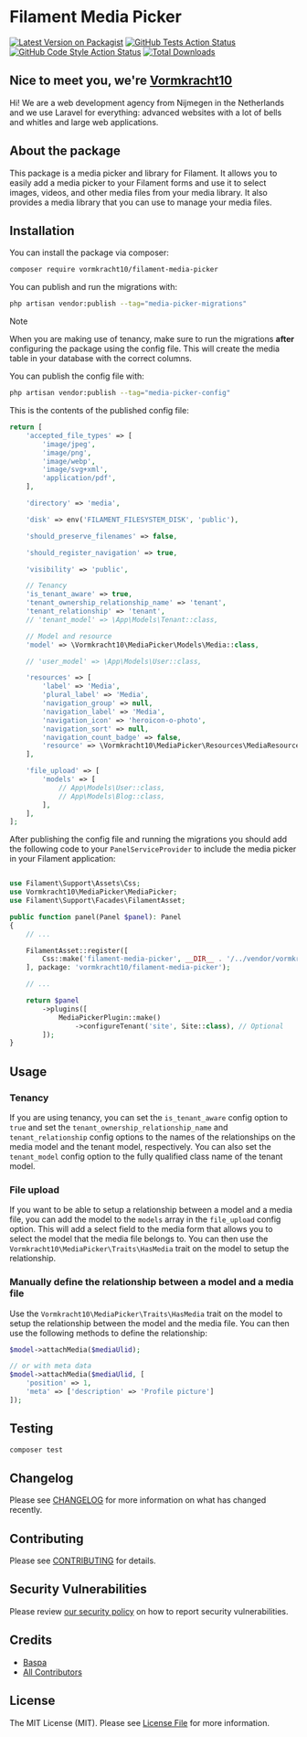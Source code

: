 # Filament Media Picker

[![Latest Version on Packagist](https://img.shields.io/packagist/v/vormkracht10/filament-media-picker.svg?style=flat-square)](https://packagist.org/packages/vormkracht10/filament-media-picker)
[![GitHub Tests Action Status](https://img.shields.io/github/actions/workflow/status/vormkracht10/filament-media-picker/run-tests.yml?branch=main&label=tests&style=flat-square)](https://github.com/vormkracht10/filament-media-picker/actions?query=workflow%3Arun-tests+branch%3Amain)
[![GitHub Code Style Action Status](https://img.shields.io/github/actions/workflow/status/vormkracht10/filament-media-picker/fix-php-code-styling.yml?branch=main&label=code%20style&style=flat-square)](https://github.com/vormkracht10/filament-media-picker/actions?query=workflow%3A"Fix+PHP+code+styling"+branch%3Amain)
[![Total Downloads](https://img.shields.io/packagist/dt/vormkracht10/filament-media-picker.svg?style=flat-square)](https://packagist.org/packages/vormkracht10/filament-media-picker)

## Nice to meet you, we're [Vormkracht10](https://vormkracht10.nl)

Hi! We are a web development agency from Nijmegen in the Netherlands and we use Laravel for everything: advanced websites with a lot of bells and whitles and large web applications.

## About the package

This package is a media picker and library for Filament. It allows you to easily add a media picker to your Filament forms and use it to select images, videos, and other media files from your media library. It also provides a media library that you can use to manage your media files.

## Installation

You can install the package via composer:

```bash
composer require vormkracht10/filament-media-picker
```

You can publish and run the migrations with:

```bash
php artisan vendor:publish --tag="media-picker-migrations"
```

> [!NOTE]
> When you are making use of tenancy, make sure to run the migrations **after** configuring the package using the config file. This will create the media table in your database with the correct columns.

You can publish the config file with:

```bash
php artisan vendor:publish --tag="media-picker-config"
```

This is the contents of the published config file:

```php
return [
    'accepted_file_types' => [
        'image/jpeg',
        'image/png',
        'image/webp',
        'image/svg+xml',
        'application/pdf',
    ],

    'directory' => 'media',

    'disk' => env('FILAMENT_FILESYSTEM_DISK', 'public'),

    'should_preserve_filenames' => false,

    'should_register_navigation' => true,

    'visibility' => 'public',

    // Tenancy
    'is_tenant_aware' => true,
    'tenant_ownership_relationship_name' => 'tenant',
    'tenant_relationship' => 'tenant',
    // 'tenant_model' => \App\Models\Tenant::class,

    // Model and resource
    'model' => \Vormkracht10\MediaPicker\Models\Media::class,

    // 'user_model' => \App\Models\User::class,

    'resources' => [
        'label' => 'Media',
        'plural_label' => 'Media',
        'navigation_group' => null,
        'navigation_label' => 'Media',
        'navigation_icon' => 'heroicon-o-photo',
        'navigation_sort' => null,
        'navigation_count_badge' => false,
        'resource' => \Vormkracht10\MediaPicker\Resources\MediaResource::class,
    ],

    'file_upload' => [
        'models' => [
            // App\Models\User::class,
            // App\Models\Blog::class,
        ],
    ],
];
```

After publishing the config file and running the migrations you should add the following code to your `PanelServiceProvider` to include the media picker in your Filament application:

```php

use Filament\Support\Assets\Css;
use Vormkracht10\MediaPicker\MediaPicker;
use Filament\Support\Facades\FilamentAsset;

public function panel(Panel $panel): Panel
{
    // ...

    FilamentAsset::register([
        Css::make('filament-media-picker', __DIR__ . '/../vendor/vormkracht10/filament-media-picker/resources/css/filament-media-picker.css'),
    ], package: 'vormkracht10/filament-media-picker');

    // ...

    return $panel
        ->plugins([
            MediaPickerPlugin::make()
                ->configureTenant('site', Site::class), // Optional
        ]);
}
```

## Usage

### Tenancy

If you are using tenancy, you can set the `is_tenant_aware` config option to `true` and set the `tenant_ownership_relationship_name` and `tenant_relationship` config options to the names of the relationships on the media model and the tenant model, respectively. You can also set the `tenant_model` config option to the fully qualified class name of the tenant model.

### File upload

If you want to be able to setup a relationship between a model and a media file, you can add the model to the `models` array in the `file_upload` config option. This will add a select field to the media form that allows you to select the model that the media file belongs to. You can then use the `Vormkracht10\MediaPicker\Traits\HasMedia` trait on the model to setup the relationship.

### Manually define the relationship between a model and a media file

Use the `Vormkracht10\MediaPicker\Traits\HasMedia` trait on the model to setup the relationship between the model and the media file. You can then use the following methods to define the relationship:

```php
$model->attachMedia($mediaUlid);

// or with meta data
$model->attachMedia($mediaUlid, [
    'position' => 1,
    'meta' => ['description' => 'Profile picture']
]);
```

## Testing

```bash
composer test
```

## Changelog

Please see [CHANGELOG](CHANGELOG.md) for more information on what has changed recently.

## Contributing

Please see [CONTRIBUTING](.github/CONTRIBUTING.md) for details.

## Security Vulnerabilities

Please review [our security policy](../../security/policy) on how to report security vulnerabilities.

## Credits

-   [Baspa](https://github.com/vormkracht10)
-   [All Contributors](../../contributors)

## License

The MIT License (MIT). Please see [License File](LICENSE.md) for more information.
